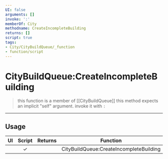 ```yaml
---
UI: false
arguments: []
invoke: ':'
memberOf: City
methodname: CreateIncompleteBuilding
returns: []
script: true
tags:
- City/CityBuildQueue/_function
- function/script
---
```

# CityBuildQueue:CreateIncompleteBuilding
> this function is a member of [[CityBuildQueue]]
> this method expects an implicit "self" argument. invoke it with `:`
-----
## Usage
|  UI | Script | Returns | Function | Arguments |
|:---:|:------:|-------:|:--------:|:---------|
| |✓||CityBuildQueue:CreateIncompleteBuilding||
